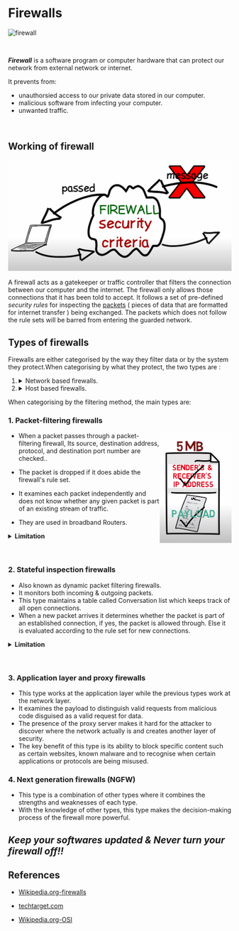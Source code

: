 # **Firewalls**

![firewall](https://www.bullguard.com/getmedia/75db86bb-3d7e-4cfa-b640-c01805453288/firewall_types)

<br>

***Firewall*** is a software program or computer hardware that can protect our network from external network or internet. 

It prevents from:

* unauthorsied access to our private data stored in our computer.
* malicious software from infecting your computer.
* unwanted traffic.

<br>

## **Working of firewall**

[<img src="working.png" width="750">](working.png "Data passing through firewall is inspected")

A firewall acts as a gatekeeper or traffic controller that filters the connection between our computer and the internet. The firewall only allows those connections that it has been told to accept. It follows a set of pre-defined *security rules* for inspecting the [packets](https://en.wikipedia.org/wiki/Network_packet) ( pieces of data that are formatted for internet transfer ) being exchanged. The packets which does not follow the rule sets will be barred from entering the guarded network.


## **Types of firewalls**

Firewalls are either categorised by the way they filter data or by the system they protect.When categorising by what they protect, the two types are :
  1. <details><summary>Network based firewalls. </summary>
                <p>Often hardware based like <a href="https://www.bitdefender.com/smart-home/">Bitdefender BOX</a>,<a href="https://www.cisco.com/c/en_in/products/security/asa-firepower-services/index.html"> Cisco ASA 5500-X</a>, etc.</p></details>
  2. <details><summary>Host based firewalls. </summary>
                <p>Often software based like Windows Firewall, Zscaler Internet Access, etc. </p></details>

When categorising by the filtering method, the main types are:

### 1. **Packet-filtering firewalls**

[<img style="float: right;" src="packet1.png" height="250">](packet1.png "A data packet")

-  When a packet passes through a packet-filtering firewall, Its source, destination address, protocol, and destination port number are checked..
 
 - The packet is dropped if it does abide the firewall's rule set.
 - It examines each packet independently and does not know whether any given packet is part of an existing stream of traffic.
 - They are used in broadband Routers.
  
<details><summary><b>Limitation</b></summary>
<p>The packet-filtering firewall is effective, but because it processes each packet in isolation, it can be vulnerable to IP spoofing attacks and has largely been replaced by stateful inspection firewalls.</p></details>
<br>
  <br>

### 2. **Stateful inspection firewalls**

- Also known as dynamic packet filtering firewalls.
- It monitors both incoming & outgoing packets.
- This type maintains a table called Conversation list which keeps track of all open connections.
- When a new packet arrives it determines whether the packet is part of an established connection, if yes, the packet is allowed through. Else it is evaluated according to the rule set for new connections.

<details><summary><b>Limitation</b></summary>
<p>It can be vulnerable to denial-of-service (DoS) attacks as DoS attacks work by taking advantage of established connections that this type generally assumes are safe.</p></details>
<br>
  <br> 

### 3. **Application layer and proxy firewalls**

- This type works at the application layer while the previous types work at the network layer.
- It examines the payload to distinguish valid requests from malicious code disguised as a valid request for data.
- The presence of the proxy server makes it hard for the attacker to discover where the network actually is and creates another layer of security.
- The key benefit of this type is its ability to block specific content such as certain websites, known malware and to recognise when certain applications or protocols are being misused.



### 4. **Next generation firewalls (NGFW)**

- This type is a combination of other types where it combines the strengths and weaknesses of each type.
- With the knowledge of other types, this type makes the decision-making process of the firewall more powerful. 


## *Keep your softwares updated & Never turn your firewall off!!*


## References

- [Wikipedia.org-firewalls](https://en.wikipedia.org/wiki/Firewall_(computing)#References)
- [techtarget.com](https://www.techtarget.com/searchsecurity/definition/firewall)
  
- [Wikipedia.org-OSI](https://en.wikipedia.org/wiki/OSI_model)


  